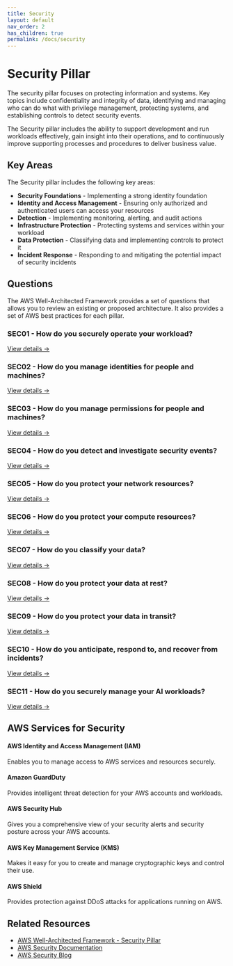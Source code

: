 ```yaml
---
title: Security
layout: default
nav_order: 2
has_children: true
permalink: /docs/security
---
```


<div class="pillar-header">
  <h1>Security Pillar</h1>
  <p>The security pillar focuses on protecting information and systems. Key topics include confidentiality and integrity of data, identifying and managing who can do what with privilege management, protecting systems, and establishing controls to detect security events.</p>
</div>

The Security pillar includes the ability to support development and run workloads effectively, gain insight into their operations, and to continuously improve supporting processes and procedures to deliver business value.

## Key Areas

The Security pillar includes the following key areas:

- **Security Foundations** - Implementing a strong identity foundation
- **Identity and Access Management** - Ensuring only authorized and authenticated users can access your resources
- **Detection** - Implementing monitoring, alerting, and audit actions
- **Infrastructure Protection** - Protecting systems and services within your workload
- **Data Protection** - Classifying data and implementing controls to protect it
- **Incident Response** - Responding to and mitigating the potential impact of security incidents

## Questions

The AWS Well-Architected Framework provides a set of questions that allows you to review an existing or proposed architecture. It also provides a set of AWS best practices for each pillar.

<div class="question-cards">
  <div class="question-card">
    <h3>SEC01 - How do you securely operate your workload?</h3>
    <a href="./SEC01">View details →</a>
  </div>
  <div class="question-card">
    <h3>SEC02 - How do you manage identities for people and machines?</h3>
    <a href="./SEC02">View details →</a>
  </div>
  <div class="question-card">
    <h3>SEC03 - How do you manage permissions for people and machines?</h3>
    <a href="./SEC03">View details →</a>
  </div>
  <div class="question-card">
    <h3>SEC04 - How do you detect and investigate security events?</h3>
    <a href="./SEC04">View details →</a>
  </div>
  <div class="question-card">
    <h3>SEC05 - How do you protect your network resources?</h3>
    <a href="./SEC05">View details →</a>
  </div>
  <div class="question-card">
    <h3>SEC06 - How do you protect your compute resources?</h3>
    <a href="./SEC06">View details →</a>
  </div>
  <div class="question-card">
    <h3>SEC07 - How do you classify your data?</h3>
    <a href="./SEC07">View details →</a>
  </div>
  <div class="question-card">
    <h3>SEC08 - How do you protect your data at rest?</h3>
    <a href="./SEC08">View details →</a>
  </div>
  <div class="question-card">
    <h3>SEC09 - How do you protect your data in transit?</h3>
    <a href="./SEC09">View details →</a>
  </div>
  <div class="question-card">
    <h3>SEC10 - How do you anticipate, respond to, and recover from incidents?</h3>
    <a href="./SEC10">View details →</a>
  </div>
  <div class="question-card">
    <h3>SEC11 - How do you securely manage your AI workloads?</h3>
    <a href="./SEC11">View details →</a>
  </div>
</div>

## AWS Services for Security

<div class="aws-service">
  <div class="aws-service-content">
    <h4>AWS Identity and Access Management (IAM)</h4>
    <p>Enables you to manage access to AWS services and resources securely.</p>
  </div>
</div>

<div class="aws-service">
  <div class="aws-service-content">
    <h4>Amazon GuardDuty</h4>
    <p>Provides intelligent threat detection for your AWS accounts and workloads.</p>
  </div>
</div>

<div class="aws-service">
  <div class="aws-service-content">
    <h4>AWS Security Hub</h4>
    <p>Gives you a comprehensive view of your security alerts and security posture across your AWS accounts.</p>
  </div>
</div>

<div class="aws-service">
  <div class="aws-service-content">
    <h4>AWS Key Management Service (KMS)</h4>
    <p>Makes it easy for you to create and manage cryptographic keys and control their use.</p>
  </div>
</div>

<div class="aws-service">
  <div class="aws-service-content">
    <h4>AWS Shield</h4>
    <p>Provides protection against DDoS attacks for applications running on AWS.</p>
  </div>
</div>

<div class="related-resources">
  <h2>Related Resources</h2>
  <ul>
    <li><a href="https://docs.aws.amazon.com/wellarchitected/latest/security-pillar/welcome.html">AWS Well-Architected Framework - Security Pillar</a></li>
    <li><a href="https://docs.aws.amazon.com/security/">AWS Security Documentation</a></li>
    <li><a href="https://aws.amazon.com/blogs/security/">AWS Security Blog</a></li>
  </ul>
</div>